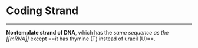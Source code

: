 # Coding Strand
---
**Nontemplate strand of DNA**, which has the *same sequence as the [[mRNA]]* except ==it has thymine (T) instead of uracil (U)==.
